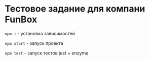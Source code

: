 Тестовое задание для компани FunBox
=====================

`npm i` - установка зависимостей

`npm start` - запуск проекта

`npm test` - запуск тестов jest + enzyme
